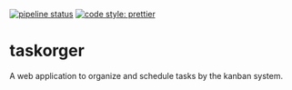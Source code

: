 [![pipeline status](https://gitlab.com/user12043/taskorger/badges/master/pipeline.svg)](https://gitlab.com/user12043/taskorger/commits/master)
[![code style: prettier](https://img.shields.io/badge/code_style-prettier-ff69b4.svg?style=flat-square)](https://github.com/prettier/prettier)

# taskorger

A web application to organize and schedule tasks by the kanban system.
